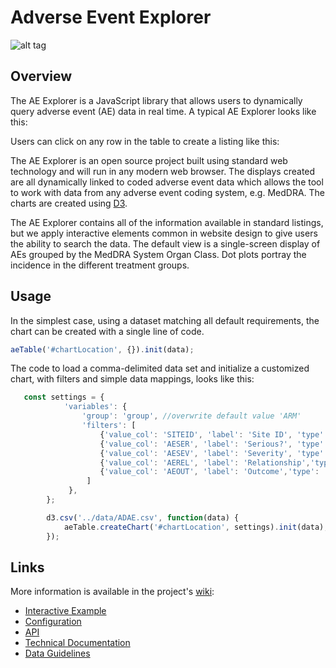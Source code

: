 # Adverse Event Explorer

![alt tag](https://user-images.githubusercontent.com/31038805/30923072-ee757b02-a378-11e7-91a5-dd2bb31f402c.gif)

## Overview
The AE Explorer is a JavaScript library that allows users to dynamically query adverse event (AE) data in real time. A typical AE Explorer looks like this: 



Users can click on any row in the table to create a listing like this: 



The AE Explorer is an open source project built using standard web technology and will run in any modern web browser. The displays created are all dynamically linked to coded adverse event data which allows the tool to work with data from any adverse event coding system, e.g. MedDRA. The charts are created using [D3](http://www.d3js.org "D3.js").

The AE Explorer contains all of the information available in standard listings, but we apply interactive elements common in website design to give users the ability to search the data. The default view is a single-screen display of AEs grouped by the MedDRA System Organ Class. Dot plots portray the incidence in the different treatment groups. 

## Usage
In the simplest case, using a dataset matching all default requirements, the chart can be created with a single line of code.

```javascript
aeTable('#chartLocation', {}).init(data);
```

The code to load a comma-delimited data set and initialize a customized chart, with filters and simple data mappings, looks like this: 

```javascript
   const settings = {
            'variables': {
                'group': 'group', //overwrite default value 'ARM'
                'filters': [
                    {'value_col': 'SITEID', 'label': 'Site ID', 'type': 'participant' },
                    {'value_col': 'AESER', 'label': 'Serious?', 'type': 'event' }, 
                    {'value_col': 'AESEV', 'label': 'Severity', 'type': 'event' }, 
                    {'value_col': 'AEREL', 'label': 'Relationship','type': 'event' }, 
                    {'value_col': 'AEOUT', 'label': 'Outcome','type': 'event' }, 
                 ]
             },
        };

        d3.csv('../data/ADAE.csv', function(data) {
            aeTable.createChart('#chartLocation', settings).init(data);
        });
```

## Links

More information is available in the project's [wiki](https://github.com/RhoInc/aeexplorer/wiki): 

- [Interactive Example]( https://saranaqvi.github.io/aeexplorer/)
- [Configuration](https://github.com/RhoInc/aeexplorer/wiki/Configuration) 
- [API](https://github.com/RhoInc/aeexplorer/wiki/API)
- [Technical Documentation](https://github.com/RhoInc/aeexplorer/wiki/Technical-Documentation) 
- [Data Guidelines](https://github.com/RhoInc/aeexplorer/wiki/Data-Guidelines)
